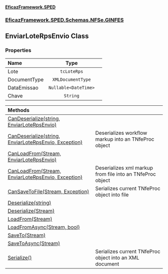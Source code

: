 #### [EficazFramework.SPED](EficazFrameworkSPED.md 'EficazFramework SPED')
### [EficazFramework.SPED.Schemas.NFSe.GINFES](EficazFramework.SPED.Schemas.NFSe.GINFES.md 'EficazFramework.SPED.Schemas.NFSe.GINFES')

## EnviarLoteRpsEnvio Class
### Properties

| Name | Type | |
| :--- | :---: | :--- |
| Lote | `tcLoteRps` |  |
| DocumentType | `XMLDocumentType` |  |
| DataEmissao | `Nullable<DateTime>` |  |
| Chave | `String` |  |

| Methods | |
| :--- | :--- |
| [CanDeserialize(string, EnviarLoteRpsEnvio)](EficazFramework.SPED.Schemas.NFSe.GINFES/EnviarLoteRpsEnvio/CanDeserialize(string,EnviarLoteRpsEnvio).md 'EficazFramework.SPED.Schemas.NFSe.GINFES.EnviarLoteRpsEnvio.CanDeserialize(string, EficazFramework.SPED.Schemas.NFSe.GINFES.EnviarLoteRpsEnvio)') | |
| [CanDeserialize(string, EnviarLoteRpsEnvio, Exception)](EficazFramework.SPED.Schemas.NFSe.GINFES/EnviarLoteRpsEnvio/CanDeserialize(string,EnviarLoteRpsEnvio,Exception).md 'EficazFramework.SPED.Schemas.NFSe.GINFES.EnviarLoteRpsEnvio.CanDeserialize(string, EficazFramework.SPED.Schemas.NFSe.GINFES.EnviarLoteRpsEnvio, System.Exception)') | Deserializes workflow markup into an TNfeProc object |
| [CanLoadFrom(Stream, EnviarLoteRpsEnvio)](EficazFramework.SPED.Schemas.NFSe.GINFES/EnviarLoteRpsEnvio/CanLoadFrom(Stream,EnviarLoteRpsEnvio).md 'EficazFramework.SPED.Schemas.NFSe.GINFES.EnviarLoteRpsEnvio.CanLoadFrom(System.IO.Stream, EficazFramework.SPED.Schemas.NFSe.GINFES.EnviarLoteRpsEnvio)') | |
| [CanLoadFrom(Stream, EnviarLoteRpsEnvio, Exception)](EficazFramework.SPED.Schemas.NFSe.GINFES/EnviarLoteRpsEnvio/CanLoadFrom(Stream,EnviarLoteRpsEnvio,Exception).md 'EficazFramework.SPED.Schemas.NFSe.GINFES.EnviarLoteRpsEnvio.CanLoadFrom(System.IO.Stream, EficazFramework.SPED.Schemas.NFSe.GINFES.EnviarLoteRpsEnvio, System.Exception)') | Deserializes xml markup from file into an TNfeProc object |
| [CanSaveToFile(Stream, Exception)](EficazFramework.SPED.Schemas.NFSe.GINFES/EnviarLoteRpsEnvio/CanSaveToFile(Stream,Exception).md 'EficazFramework.SPED.Schemas.NFSe.GINFES.EnviarLoteRpsEnvio.CanSaveToFile(System.IO.Stream, System.Exception)') | Serializes current TNfeProc object into file |
| [Deserialize(string)](EficazFramework.SPED.Schemas.NFSe.GINFES/EnviarLoteRpsEnvio/Deserialize(string).md 'EficazFramework.SPED.Schemas.NFSe.GINFES.EnviarLoteRpsEnvio.Deserialize(string)') | |
| [Deserialize(Stream)](EficazFramework.SPED.Schemas.NFSe.GINFES/EnviarLoteRpsEnvio/Deserialize(Stream).md 'EficazFramework.SPED.Schemas.NFSe.GINFES.EnviarLoteRpsEnvio.Deserialize(System.IO.Stream)') | |
| [LoadFrom(Stream)](EficazFramework.SPED.Schemas.NFSe.GINFES/EnviarLoteRpsEnvio/LoadFrom(Stream).md 'EficazFramework.SPED.Schemas.NFSe.GINFES.EnviarLoteRpsEnvio.LoadFrom(System.IO.Stream)') | |
| [LoadFromAsync(Stream, bool)](EficazFramework.SPED.Schemas.NFSe.GINFES/EnviarLoteRpsEnvio/LoadFromAsync(Stream,bool).md 'EficazFramework.SPED.Schemas.NFSe.GINFES.EnviarLoteRpsEnvio.LoadFromAsync(System.IO.Stream, bool)') | |
| [SaveTo(Stream)](EficazFramework.SPED.Schemas.NFSe.GINFES/EnviarLoteRpsEnvio/SaveTo(Stream).md 'EficazFramework.SPED.Schemas.NFSe.GINFES.EnviarLoteRpsEnvio.SaveTo(System.IO.Stream)') | |
| [SaveToAsync(Stream)](EficazFramework.SPED.Schemas.NFSe.GINFES/EnviarLoteRpsEnvio/SaveToAsync(Stream).md 'EficazFramework.SPED.Schemas.NFSe.GINFES.EnviarLoteRpsEnvio.SaveToAsync(System.IO.Stream)') | |
| [Serialize()](EficazFramework.SPED.Schemas.NFSe.GINFES/EnviarLoteRpsEnvio/Serialize().md 'EficazFramework.SPED.Schemas.NFSe.GINFES.EnviarLoteRpsEnvio.Serialize()') | Serializes current TNfeProc object into an XML document |
